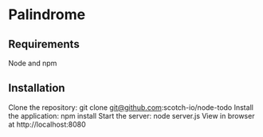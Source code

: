 # Palindrome

## Requirements

Node and npm

## Installation

Clone the repository: git clone git@github.com:scotch-io/node-todo
Install the application: npm install
Start the server: node server.js
View in browser at http://localhost:8080
